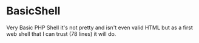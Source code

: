 # BasicShell
Very Basic PHP Shell it's not pretty and isn't even valid HTML but as a first web shell that I can trust (78 lines) it will do.
